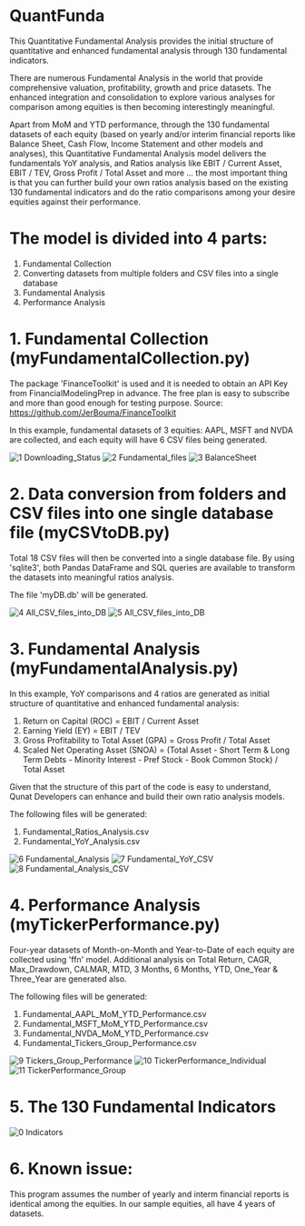# QuantFunda
This Quantitative Fundamental Analysis provides the initial structure of quantitative and enhanced fundamental analysis through 130 fundamental indicators.

There are numerous Fundamental Analysis in the world that provide comprehensive valuation, profitability, growth and price datasets. The enhanced integration and consolidation to explore various analyses for comparison among equities is then becoming interestingly meaningful.

Apart from MoM and YTD performance, through the 130 fundamental datasets of each equity (based on yearly and/or interim financial reports like Balance Sheet, Cash Flow, Income Statement and other models and analyses), this Quantitative Fundamental Analysis model delivers the fundamentals YoY analysis, and Ratios analysis like EBIT / Current Asset, EBIT / TEV, Gross Profit / Total Asset and more ... the most important thing is that you can further build your own ratios analysis based on the existing 130 fundamental indicators and do the ratio comparisons among your desire equities against their performance.

# The model is divided into 4 parts:

1. Fundamental Collection
2. Converting datasets from multiple folders and CSV files into a single database
3. Fundamental Analysis
4. Performance Analysis


# 1. Fundamental Collection (myFundamentalCollection.py)

The package 'FinanceToolkit' is used and it is needed to obtain an API Key from FinancialModelingPrep in advance. The free plan is easy to subscribe and more than good enough for testing purpose. Source: https://github.com/JerBouma/FinanceToolkit

In this example, fundamental datasets of 3 equities: AAPL, MSFT and NVDA are collected, and each equity will have 6 CSV files being generated. 

![1 Downloading_Status](https://github.com/Ivan-Law/QuantFunda/assets/47113978/94ec5365-1f1e-4c95-8ade-f08feb20a196)
![2 Fundamental_files](https://github.com/Ivan-Law/QuantFunda/assets/47113978/987f8bda-35d8-4afa-a288-b38f15044d78)
![3 BalanceSheet](https://github.com/Ivan-Law/QuantFunda/assets/47113978/5ab6f754-da10-4820-b98f-786087fff0ad)

# 2. Data conversion from folders and CSV files into one single database file (myCSVtoDB.py)

Total 18 CSV files will then be converted into a single database file. By using 'sqlite3', both Pandas DataFrame and SQL queries are available to transform the datasets into meaningful ratios analysis.

The file 'myDB.db' will be generated.

![4 All_CSV_files_into_DB](https://github.com/Ivan-Law/QuantFunda/assets/47113978/d08a27a1-a853-4346-b502-71df5d78f003)
![5 All_CSV_files_into_DB](https://github.com/Ivan-Law/QuantFunda/assets/47113978/4602b464-15e3-4452-9f0a-560b4f1dfc14)

# 3. Fundamental Analysis (myFundamentalAnalysis.py)

In this example, YoY comparisons and 4 ratios are generated as initial structure of quantitative and enhanced fundamental analysis:

1. Return on Capital (ROC) = EBIT / Current Asset
2. Earning Yield (EY) = EBIT / TEV
3. Gross Profitability to Total Asset (GPA) = Gross Profit / Total Asset
4. Scaled Net Operating Asset (SNOA) = (Total Asset - Short Term & Long Term Debts - Minority Interest - Pref Stock - Book Common Stock) / Total Asset

Given that the structure of this part of the code is easy to understand, Qunat Developers can enhance and build their own ratio analysis models.

The following files will be generated:

1. Fundamental_Ratios_Analysis.csv
2. Fundamental_YoY_Analysis.csv

![6 Fundamental_Analysis](https://github.com/Ivan-Law/QuantFunda/assets/47113978/325742be-44db-48fb-b056-665b0e9f3b95)
![7 Fundamental_YoY_CSV](https://github.com/Ivan-Law/QuantFunda/assets/47113978/d841697d-9185-4b24-afdb-7a9faffe0806)
![8 Fundamental_Analysis_CSV](https://github.com/Ivan-Law/QuantFunda/assets/47113978/b94ee4f6-ea13-4eec-90ef-006bd8dd45b6)

# 4. Performance Analysis (myTickerPerformance.py)

Four-year datasets of Month-on-Month and Year-to-Date of each equity are collected using 'ffn' model. Additional analysis on Total Return, CAGR, Max_Drawdown, CALMAR, MTD, 3 Months, 6 Months, YTD, One_Year & Three_Year are generated also.

The following files will be generated:

1. Fundamental_AAPL_MoM_YTD_Performance.csv
2. Fundamental_MSFT_MoM_YTD_Performance.csv
3. Fundamental_NVDA_MoM_YTD_Performance.csv
4. Fundamental_Tickers_Group_Performance.csv

![9 Tickers_Group_Performance](https://github.com/Ivan-Law/QuantFunda/assets/47113978/a89ce9dc-9f89-4427-beeb-07e4d3141520)
![10 TickerPerformance_Individual](https://github.com/Ivan-Law/QuantFunda/assets/47113978/f3fd6b74-7738-4190-9aae-bd0e0117c35b)
![11 TickerPerformance_Group](https://github.com/Ivan-Law/QuantFunda/assets/47113978/40ea0abd-42b0-4329-9207-63c1fbf3552b)

# 5. The 130 Fundamental Indicators

![0 Indicators](https://github.com/Ivan-Law/QuantFunda/assets/47113978/63782bee-6f5e-418b-abd3-b76a69516b4a)

# 6. Known issue:

This program assumes the number of yearly and interm financial reports is identical among the equities. In our sample equities, all have 4 years of datasets.
